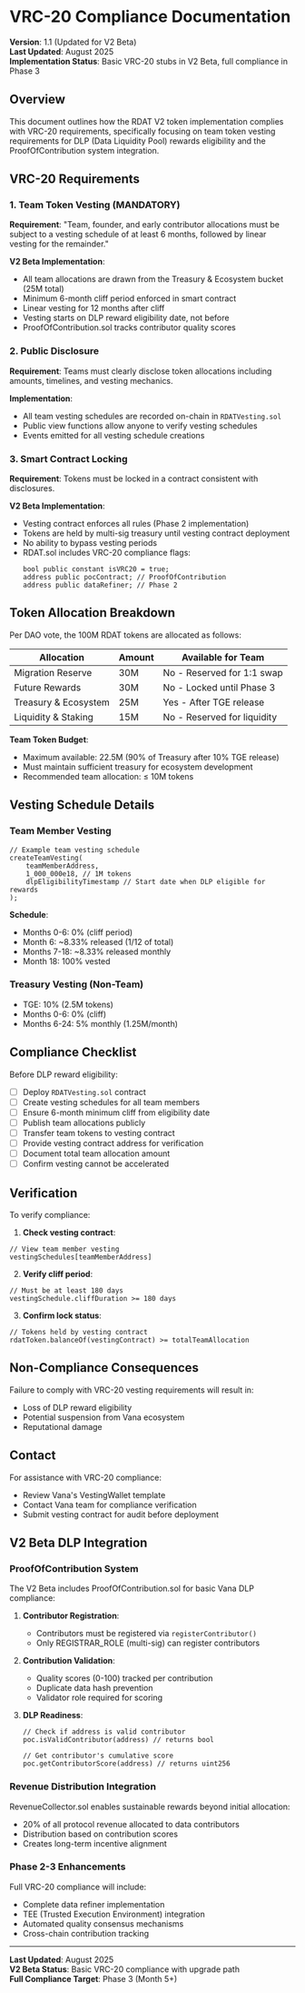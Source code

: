 # VRC-20 Compliance Documentation

**Version**: 1.1 (Updated for V2 Beta)  
**Last Updated**: August 2025  
**Implementation Status**: Basic VRC-20 stubs in V2 Beta, full compliance in Phase 3

## Overview

This document outlines how the RDAT V2 token implementation complies with VRC-20 requirements, specifically focusing on team token vesting requirements for DLP (Data Liquidity Pool) rewards eligibility and the ProofOfContribution system integration.

## VRC-20 Requirements

### 1. Team Token Vesting (MANDATORY)

**Requirement**: "Team, founder, and early contributor allocations must be subject to a vesting schedule of at least 6 months, followed by linear vesting for the remainder."

**V2 Beta Implementation**:
- All team allocations are drawn from the Treasury & Ecosystem bucket (25M total)
- Minimum 6-month cliff period enforced in smart contract
- Linear vesting for 12 months after cliff
- Vesting starts on DLP reward eligibility date, not before
- ProofOfContribution.sol tracks contributor quality scores

### 2. Public Disclosure

**Requirement**: Teams must clearly disclose token allocations including amounts, timelines, and vesting mechanics.

**Implementation**:
- All team vesting schedules are recorded on-chain in `RDATVesting.sol`
- Public view functions allow anyone to verify vesting schedules
- Events emitted for all vesting schedule creations

### 3. Smart Contract Locking

**Requirement**: Tokens must be locked in a contract consistent with disclosures.

**V2 Beta Implementation**:
- Vesting contract enforces all rules (Phase 2 implementation)
- Tokens are held by multi-sig treasury until vesting contract deployment
- No ability to bypass vesting periods
- RDAT.sol includes VRC-20 compliance flags:
  ```solidity
  bool public constant isVRC20 = true;
  address public pocContract; // ProofOfContribution
  address public dataRefiner; // Phase 2
  ```

## Token Allocation Breakdown

Per DAO vote, the 100M RDAT tokens are allocated as follows:

| Allocation | Amount | Available for Team |
|------------|--------|-------------------|
| Migration Reserve | 30M | No - Reserved for 1:1 swap |
| Future Rewards | 30M | No - Locked until Phase 3 |
| Treasury & Ecosystem | 25M | Yes - After TGE release |
| Liquidity & Staking | 15M | No - Reserved for liquidity |

**Team Token Budget**:
- Maximum available: 22.5M (90% of Treasury after 10% TGE release)
- Must maintain sufficient treasury for ecosystem development
- Recommended team allocation: ≤ 10M tokens

## Vesting Schedule Details

### Team Member Vesting
```solidity
// Example team vesting schedule
createTeamVesting(
    teamMemberAddress,
    1_000_000e18, // 1M tokens
    dlpEligibilityTimestamp // Start date when DLP eligible for rewards
);
```

**Schedule**:
- Months 0-6: 0% (cliff period)
- Month 6: ~8.33% released (1/12 of total)
- Months 7-18: ~8.33% released monthly
- Month 18: 100% vested

### Treasury Vesting (Non-Team)
- TGE: 10% (2.5M tokens)
- Months 0-6: 0% (cliff)
- Months 6-24: 5% monthly (1.25M/month)

## Compliance Checklist

Before DLP reward eligibility:

- [ ] Deploy `RDATVesting.sol` contract
- [ ] Create vesting schedules for all team members
- [ ] Ensure 6-month minimum cliff from eligibility date
- [ ] Publish team allocations publicly
- [ ] Transfer team tokens to vesting contract
- [ ] Provide vesting contract address for verification
- [ ] Document total team allocation amount
- [ ] Confirm vesting cannot be accelerated

## Verification

To verify compliance:

1. **Check vesting contract**:
```solidity
// View team member vesting
vestingSchedules[teamMemberAddress]
```

2. **Verify cliff period**:
```solidity
// Must be at least 180 days
vestingSchedule.cliffDuration >= 180 days
```

3. **Confirm lock status**:
```solidity
// Tokens held by vesting contract
rdatToken.balanceOf(vestingContract) >= totalTeamAllocation
```

## Non-Compliance Consequences

Failure to comply with VRC-20 vesting requirements will result in:
- Loss of DLP reward eligibility
- Potential suspension from Vana ecosystem
- Reputational damage

## Contact

For assistance with VRC-20 compliance:
- Review Vana's VestingWallet template
- Contact Vana team for compliance verification
- Submit vesting contract for audit before deployment

## V2 Beta DLP Integration

### ProofOfContribution System

The V2 Beta includes ProofOfContribution.sol for basic Vana DLP compliance:

1. **Contributor Registration**:
   - Contributors must be registered via `registerContributor()`
   - Only REGISTRAR_ROLE (multi-sig) can register contributors

2. **Contribution Validation**:
   - Quality scores (0-100) tracked per contribution
   - Duplicate data hash prevention
   - Validator role required for scoring

3. **DLP Readiness**:
   ```solidity
   // Check if address is valid contributor
   poc.isValidContributor(address) // returns bool
   
   // Get contributor's cumulative score
   poc.getContributorScore(address) // returns uint256
   ```

### Revenue Distribution Integration

RevenueCollector.sol enables sustainable rewards beyond initial allocation:
- 20% of all protocol revenue allocated to data contributors
- Distribution based on contribution scores
- Creates long-term incentive alignment

### Phase 2-3 Enhancements

Full VRC-20 compliance will include:
- Complete data refiner implementation
- TEE (Trusted Execution Environment) integration
- Automated quality consensus mechanisms
- Cross-chain contribution tracking

---

**Last Updated**: August 2025  
**V2 Beta Status**: Basic VRC-20 compliance with upgrade path  
**Full Compliance Target**: Phase 3 (Month 5+)